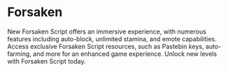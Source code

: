 # Forsaken
New Forsaken Script offers an immersive experience, with numerous features including auto-block, unlimited stamina, and emote capabilities. Access exclusive Forsaken Script resources, such as Pastebin keys, auto-farming, and more for an enhanced game experience. Unlock new levels with Forsaken Script today.
